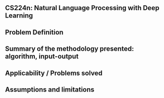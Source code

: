 ## CS224n: Natural Language Processing with Deep Learning
## Problem Definition

## Summary of the methodology presented: algorithm, input-output

## Applicability / Problems solved

## Assumptions and limitations

